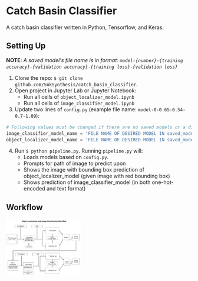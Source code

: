 # Catch Basin Classifier
A catch basin classifier written in Python, Tensorflow, and Keras.

## Setting Up

**NOTE**: *A saved model's file name is in format: `model-{number}-{training accuracy}-{validation accuracy}-{training loss}-{validation loss}`*

1. Clone the repo: `$ git clone github.com/SnkSynthesis/catch_basin_classifier`.
2. Open project in Jupyter Lab or Jupyter Notebook:
   * Run all cells of `object_localizer_model.ipynb`
   * Run all cells of `image_classifier_model.ipynb`
3. Update two lines of `config.py` (example file name: `model-0-0.65-0.54-0.7-1.09`):
```python
# Following values must be changed if there are no saved models or a different model needs to be used.
image_classifier_model_name = 'FILE NAME OF DESIRED MODEL IN saved_models/image_classifier_models'
object_localizer_model_name = 'FILE NAME OF DESIRED MODEL IN saved_models/object_classifier_models'
```
4. Run `$ python pipeline.py`. Running `pipeline.py` will:
   * Loads models based on `config.py`.
   * Prompts for path of image to predict upon
   * Shows the image with bounding box prediction of object_localizer_model (given image with red bounding box)
   * Shows prediction of image_classifier_model (in both one-hot-encoded and text format)

## Workflow
<img src="workflow.png" width="40%" height="40%"></img>
